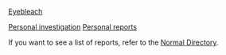 [Eyebleach](/Reddit/Eyebleach)                                                                 

[Personal investigation](/Reddit/Personal+Investigation)                                           [Personal reports](/Reddit/Personal+Reports)

If you want to see a list of reports, refer to the [Normal Directory](/Directory/Directory).

